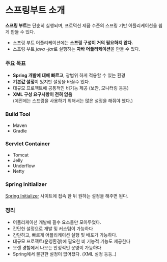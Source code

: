 # 스프링부트 소개
**스프링 부트**는 단순히 실행되며, 프로덕션 제품 수준의 스프링 기반 어플리케이션을 쉽게 만들 수 있다.

- 스프링 부트 어플리케이션에는 **스프링 구성이 거의 필요하지 않다.**
- 스프링 부트 *java -jar*로 실행하는 **자바 어플리케이션**을 만들 수 있다.

### **주요 목표** 
- **Spring 개발에 대해 빠르고**, 광범위 하게 적용할 수 있는 환경
- **기본값 설정**이 있지만 설정을 바꿀수 있다.
- 대규모 프로젝트에 공통적인 비기능 제공 (보안, 모니터링 등등)
- **XML 구성 요구사항이 전혀 없음**   
(예전에는 스프링을 사용하기 위해서는 많은 설정을 해줘야 했다.)

### Build Tool
- Maven
- Gradle
### Servlet Container
- Tomcat
- Jelly
- Underflow
- Netty

### Spring Initializer
[Spring Initializer](https://start.spring.io) 사이트에 접속 한 뒤 원하는 설정을 해주면 된다.

### 정리
- 어플리케이션 개발에 필수 요소들만 모아두었다.
- 간단한 설정으로 개발 및 커스텀이 가능하다
- 간단하고, 빠르게 어플리케이션 실행 및 배포가 가능하다.
- 대규모 프로젝트(운영환경)에 필요한 비 기능적 기능도 제공한다
- 오랜 경험에서 나오는 안정적인 운영이 가능하다
- Spring에서 불편한 설정이 없어졌다. (XML 설정 등등..)
